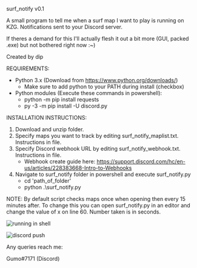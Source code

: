 surf_notify v0.1

A small program to tell me when a surf map I want to play is running on KZG. Notifications sent to your Discord server.

If theres a demand for this I'll actually flesh it out a bit more (GUI, packed .exe) but not bothered right now :~)

Created by dip


REQUIREMENTS:
  - Python 3.x (Download from https://www.python.org/downloads/)
      - Make sure to add python to your PATH during install (checkbox)
  - Python modules (Execute these commands in powershell): 
      - python -m pip install requests 
      - py -3 -m pip install -U discord.py
 
INSTALLATION INSTRUCTIONS:
 
1. Download and unzip folder.
2. Specify maps you want to track by editing surf_notify_maplist.txt. Instructions in file.
3. Specify Discord webhook URL by editing surf_notify_webhook.txt. Instructions in file.
    - Webhook create guide here: https://support.discord.com/hc/en-us/articles/228383668-Intro-to-Webhooks
4. Navigate to surf_notify folder in powershell and execute surf_notify.py
    - cd 'path_of_folder'
    - python .\surf_notify.py

NOTE: By default script checks maps once when opening then every 15 minutes after. To change this you can open surf_notify.py in an editor and change the value of x on line 60. Number taken is in seconds.


![running in shell](https://i.imgur.com/MTtwGIL.png)

![discord push](https://i.imgur.com/ZdB406o.png)

Any queries reach me:

Gumo#7171 (Discord)

